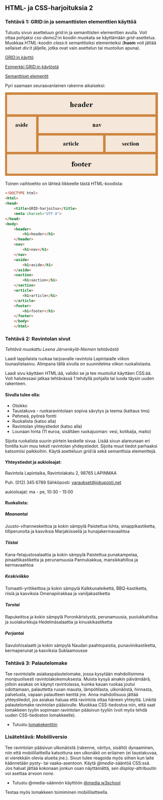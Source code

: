 ## HTML- ja CSS-harjoituksia 2

### Tehtävä 1: GRID:in ja semanttisten elementtien käyttöä

Tutustu sivun asetteluun *grid*:in ja semanttisten elementtien avulla. Voit ottaa pohjaksi *css-demo2*:in koodin muokata se käyttämään *grid*-asettelua. Muokkaa *HTML*-koodin *class*:it semanttisiksi elementeiksi (**huom** voit jättää sellaiset *div*:it jäljelle, jotka ovat vain asettelun tai muotoilun apuna).

[GRID:in käyttö](https://css-tricks.com/snippets/css/complete-guide-grid/)

[Esimerkki GRID:in käytöstä](https://www.w3schools.com/css/tryit.asp?filename=trycss_grid_layout_named)

[Semanttiset elementit](./semanttiset.html)

Pyri saamaan seuraavanlainen rakenne aikaiseksi:

![Semanttiset elementit](./img/semantic_harj.PNG)

Toinen vaihtoehto on lähteä liikkeelle tästä HTML-koodista:

```html
<!DOCTYPE html>
<html>
<head>
    <title>GRID-harjoitus</title>
    <meta charset="UTF-8">
</head>
<body>
    <header>
        <h1>header</h1>
    </header>
    <nav>
        <h1>nav</h1>
    </nav>
    <aside>
        <h1>aside</h1>
    </aside>
    <section>
        <h1>section</h1>
    </section>
    <article>
        <h1>article</h1>
    </article>
    <footer>
        <h1>footer</h1>
    </footer>
    </body>
    </html>
```

### Tehtävä 2: Ravintolan sivut

*Tehtävä muokattu Leena Järvenkylä-Niemen tehtävästä*

Laadi lappilaista ruokaa tarjoavalle ravintola Lapintaialle viikon lounaslistasivu. Alimpana tällä sivulla on suunnitelma viikon ruokalistasta.

Laadi sivu käyttäen HTML:ää, validoi se ja tee muotoilut käyttäen CSS:ää. Voit halutessasi jatkaa tehtävässä 1 tehdyllä pohjalla tai luoda täysin uuden rakenteen.

#### Sivulla tulee olla:

- Otsikko
- Taustakuva - ruokaravintolaan sopiva sävytys ja teema (kattaus tms)
- Pehmeä, pyöreä fontti
- Ruokalista (katso alla)
- Ravintolan yhteystiedot (katso alla)
- Lounaan hinta (11 euroa, sisältäen ruokajuoman: vesi, kotikalja, maito)

Sijoita ruokalista suurin piirtein keskelle sivua. Lisää sivun alareunaan eri fontilla kuin muu teksti ravintolan yhdeystiedot. Sijoita muut tiedot parhaaksi katsomiisi paikkoihin. Käytä asetteluun *grid*:iä sekä semanttisia elementtejä.

#### Yhteystiedot ja aukioloajat:

Ravintola Lapintaika,
Ravintolakatu 2,
98765 LAPINMAA

Puh. (012) 345 6789
Sähköposti: varaukset@jokuposti.net

aukioloajat: ma - pe, 10:30 - 15:00

#### Ruokalista:

##### Maanantai

Juusto-vihanneskeittoa ja kokin sämpylä
Paistettua lohta, sinappikastiketta, tilliperunoita ja kasviksia
Marjakiisseliä ja hunajakermavaahtoa

##### Tiistai

Kana-fetajustosalaattia ja kokin sämpylä
Paistettua punakampelaa, pinaattikastiketta ja perunamuusia
Pannukakkua, mansikkahilloa ja kermavaahtoa

##### Keskiviikko

Tomaatti-yrttikeittoa ja kokin sämpylä
Kalkkunaleikettä, BBQ-kastiketta, riisiä ja kasviksia
Omenapiirakkaa ja vaniljakastiketta

##### Torstai

Rapukeittoa ja kokin sämpylä
Poronkäristystä, perunamuusia, puolukkahilloa ja suolakurkkuja
Hedelmäsalaattia ja kinuskikastiketta

##### Perjantai

Savulohisalaatti ja kokin sämpylä
Naudan paahtopaistia, punaviinikastiketta, kermaperunat ja kasviksia
Suklaamousse

### Tehtävä 3: Palautelomake

Tee ravintolalle asiakaspalautelomake, jossa kysytään mahdollisimma monipuolisesti ravintolakokemuksesta. Muista kysyä ainakin päivämäärä, jolloin asiakas on käynyt ravintolassa, kuinka kauan ruokaa joutui odottamaan, palauttetta ruoan mausta, lämpötilasta, ulkonäöstä, hinnasta, palvelusta, vapaan palautteen kenttä jne.  Anna mahdollisuus jättää yhteystiedot, jos asiakas haluaa että ravintola ottaa häneen yhteyttä. Linkitä palautelomake ravintolan pääsivulle. Muokkaa CSS-tiedostoa niin, että saat lomakkeen tyylin sopimaan ravintolan pääsivun tyyliin (voit myös tehdä uuden CSS-tiedoston lomakkeelle).

- Tutustu [lomakekenttiin](./html-lomakkeet.html)

### Lisätehtävä: Mobiiliversio

Tee ravintolan pääsivun ulkonäöstä (rakenne, väritys, sisältö) dynaaminen, niin että mobiililaitteilla katsottuna sen ulkonäkö on erilainen (ei taustakuvaa, ei vierekkäin olevia alueita jne.). Sivun tulee reagoida myös siihen kun laite käännetään pysty- tai vaaka-asentoon. Käytä *@media*-sääntöä CSS:ssä. Jos haluat jättää kokonaan jonkun osan näyttämättä, sen *display*-attribuutin voi asettaa arvoon *none*.

- Tutustu @media-säännön käyttöön [@media w3school](https://www.w3schools.com/cssref/css3_pr_mediaquery.asp)

Testaa myös lomakkeen toimiminen mobiililaitteella.